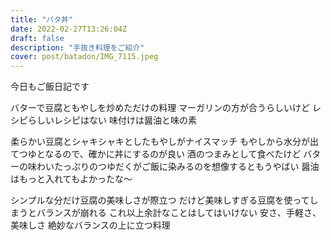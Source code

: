 ```yaml
---
title: "バタ丼"
date: 2022-02-27T13:26:04Z
draft: false
description: "手抜き料理をご紹介"
cover: post/batadon/IMG_7115.jpeg
---
```


今日もご飯日記です

バターで豆腐ともやしを炒めただけの料理
マーガリンの方が合うらしいけど
レシピらしいレシピはない
味付けは醤油と味の素

柔らかい豆腐とシャキシャキとしたもやしがナイスマッチ
もやしから水分が出てつゆとなるので、確かに丼にするのが良い
酒のつまみとして食べたけど
バターの味わいたっぷりのつゆだくがご飯に染みるのを想像するともうやばい
醤油はもっと入れてもよかったな〜

シンプルな分だけ豆腐の美味しさが際立つ
だけど美味しすぎる豆腐を使ってしまうとバランスが崩れる
これ以上余計なことはしてはいけない
安さ、手軽さ、美味しさ
絶妙なバランスの上に立つ料理
